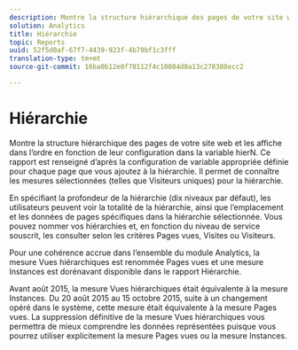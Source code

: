 ```yaml
---
description: Montre la structure hiérarchique des pages de votre site web et les affiche dans l’ordre en fonction de leur configuration dans la variable hierN. Ce rapport est renseigné d’après la configuration de variable appropriée définie pour chaque page que vous ajoutez à la hiérarchie. Il permet de connaître les mesures sélectionnées (telles que Visiteurs uniques) pour la hiérarchie.
solution: Analytics
title: Hiérarchie
topic: Reports
uuid: 52f5d0af-67f7-4439-923f-4b79bf1c3fff
translation-type: tm+mt
source-git-commit: 16ba0b12e0f70112f4c10804d0a13c278388ecc2

---
```



# Hiérarchie

Montre la structure hiérarchique des pages de votre site web et les affiche dans l’ordre en fonction de leur configuration dans la variable hierN. Ce rapport est renseigné d’après la configuration de variable appropriée définie pour chaque page que vous ajoutez à la hiérarchie. Il permet de connaître les mesures sélectionnées (telles que Visiteurs uniques) pour la hiérarchie.

En spécifiant la profondeur de la hiérarchie (dix niveaux par défaut), les utilisateurs peuvent voir la totalité de la hiérarchie, ainsi que l’emplacement et les données de pages spécifiques dans la hiérarchie sélectionnée. Vous pouvez nommer vos hiérarchies et, en fonction du niveau de service souscrit, les consulter selon les critères Pages vues, Visites ou Visiteurs.

Pour une cohérence accrue dans l’ensemble du module Analytics, la mesure Vues hiérarchiques est renommée Pages vues et une mesure Instances est dorénavant disponible dans le rapport Hiérarchie.

Avant août 2015, la mesure Vues hiérarchiques était équivalente à la mesure Instances. Du 20 août 2015 au 15 octobre 2015, suite à un changement opéré dans le système, cette mesure était équivalente à la mesure Pages vues. La suppression définitive de la mesure Vues hiérarchiques vous permettra de mieux comprendre les données représentées puisque vous pourrez utiliser explicitement la mesure Pages vues ou la mesure Instances.
